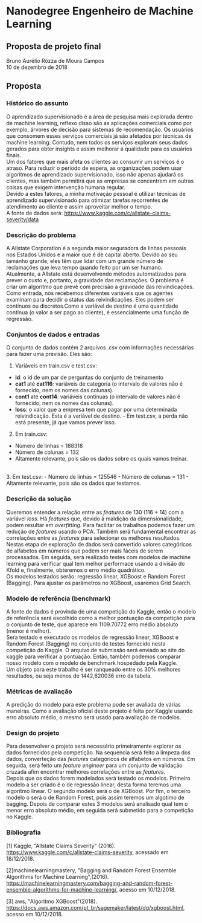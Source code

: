 
# Nanodegree Engenheiro de Machine Learning
## Proposta de projeto final
Bruno Aurélio Rôzza de Moura Campos <br/>
10 de dezembro de 2018

## Proposta

### Histórico do assunto
O aprendizado supervisionado é a área de pesquisa mais explorada dentro de machine learning, reflexo disso são as aplicações comerciais como por exemplo, árvores de decisão para sistemas de recomendação. Os usuários que consomem esses serviços comerciais já são afetados por técnicas de machine learning. Contudo, nem todos os serviços exploram seus dados gerados para obter insights e assim melhorar a qualidade para os usuários finais.<br/>
Um dos fatores que mais afeta os clientes ao consumir um serviços é o atraso. Para reduzir o período de espera, as organizações podem usar algoritmos de aprendizado supervisionado, isso não apenas ajudará os clientes, mas também permitirá que as empresas se concentrem em outras coisas que exigem intervenção humana regular.<br/>
Devido a estes fatores, a minha motivação pessoal é utilizar técnicas de aprendizado supervisionado para otimizar tarefas recorrentes de atendimento ao cliente e assim aproveitar melhor o tempo.<br/>
A fonte de dados será: https://www.kaggle.com/c/allstate-claims-severity/data


### Descrição do problema

A Allstate Corporation é a segunda maior seguradora de linhas pessoais nos Estados Unidos e a maior que é de capital aberto. Devido ao seu tamanho grande, eles têm que lidar com um grande número de reclamações que leva tempo quando feito por um ser humano.<br/>
Atualmente, a Allstate está desenvolvendo métodos automatizados para prever o custo e, portanto, a gravidade das reclamações. O problema é criar um algoritmo que prevê com precisão a gravidade das reivindicações. Como entrada, nós recebemos diferentes variáveis que os agentes examinam para decidir o status das reivindicações. Eles podem ser contínuos ou discretos.Como a variável de destino é uma quantidade contínua (o valor a ser pago ao cliente), é essencialmente uma função de regressão.

### Conjuntos de dados e entradas

O conjunto de dados contém 2 arquivos .csv com informações necessárias para fazer uma previsão. Eles são:<br/>
1. Variáveis em train.csv e test.csv:
 - **id**: o id de um par de perguntas do conjunto de treinamento
 - **cat1** até **cat116**: variáveis de categoria (o intervalo de valores não é fornecido, nem os nomes das colunas).
 - **cont1** até **cont14**: variáveis contínuas (o intervalo de valores não é fornecido, nem os nomes das colunas).
 - **loss**: o valor que a empresa tem que pagar por uma determinada reivindicação. Esta é a variável de destino. - Em test.csv, a perda não está presente, já que vamos prever isso.


2. Em train.csv:
 - Número de linhas = 188318
 - Número de colunas = 132
 - Altamente relevante, pois são os dados sobre os quais vamos treinar.
<br/>
3. Em test.csv:
 - Número de linhas = 125546
 - Número de colunas = 131
 - Altamente relevante, pois são os dados que testamos.

### Descrição da solução

Queremos entender a relação entre as _features_ de 130 (116 + 14) com a variável _loss_. 
 Há _features_ que, devido à maldição da dimensionalidade, podem resultar em _overfitting_. Para facilitar os trabalhos podemos fazer um redução de _features_ usando o PCA.
Também será fundamental encontrar as correlações entre as _features_ para selecionar os melhores resultados. 
Nestas etapa de exploração de dados será convertido valores categóricos de alfabetos em números que podem ser mais fáceis de serem processados.
Em seguida, será realizado testes com modelos de machine learning para verificar qual tem melhor performace usando a divisão do Kfold e, finalmente, obteremos o erro médio quadrático. <br/>
Os modelos testados serão: regressão linear, XGBoost e Random Forest (Bagging). Para ajustar os parâmetros no XGBoost, usaremos Grid Search.


### Modelo de referência (benchmark)

A fonte de dados é provinda de uma competição do Kaggle, então o modelo de referência será escolhido como a melhor pontuação da competição para o conjunto de teste, que aparece em 1109.70772 erro médio absoluto (menor é melhor).<br/>
Seŕa testado e executado os modelos de regressão linear, XGBoost e Random Forest (Bagging) no conjunto de testes fornecido nesta competição do Kaggle. O arquivo de submissão será enviado ao site do kaggle para verificar a pontuação. Então, também podemos comparar nosso modelo com o modelo de benchmark hospedado pela Kaggle. <br/>
Um objeto para este trabalho é ser ranqueado entre os 30% melhores resultados, ou seja menos de 1442,620036 erro da tabela.



### Métricas de avaliação

A predição do modelo para este problema pode ser avaliada de várias maneiras. Como a avaliação oficial deste projeto é feita por Kaggle usando erro absoluto médio, o mesmo será usado para avaliação de modelos.

### Design do projeto

Para desenvolver o projeto será necessário primeiramente explorar os dados fornecidos pela competição. Na sequencia será feito a limpeza dos dados, converteção das _features_ categóricos de alfabetos em números. Em seguida, será feito um _feature engineer_ para um conjunto de validação cruzada afim encontrar melhores correlações entre as _features_.<br/>
Depois que os dados forem modelados será testado os modelos. Primeiro modelo a ser criado é o de regressão linear, desta forma teremos uma algoritmo linear. O segundo modelo será o de XGBoost. Por fim, o terceiro modelo o será o de Random Forest, pois assim teremos um algotimo de bagging. Depois de comparar estes 3 modelos será analisado qual tem o menor erro absoluto médio, em seguida será submetido para a competição no Kaggle.

### Bibliografia

[1] Kaggle, ”Allstate Claims Severity” (2016). https://www.kaggle.com/c/allstate-claims-severity, acessado em 18/12/2018.

[2]machinelearningmastery, "Bagging and Random Forest Ensemble Algorithms for Machine Learning",(2016). https://machinelearningmastery.com/bagging-and-random-forest-ensemble-algorithms-for-machine-learning/, acesso em 10/12/2018.

[3] aws, "Algoritmo XGBoost"(2018). https://docs.aws.amazon.com/pt_br/sagemaker/latest/dg/xgboost.html, acesso em 10/12/2018.
